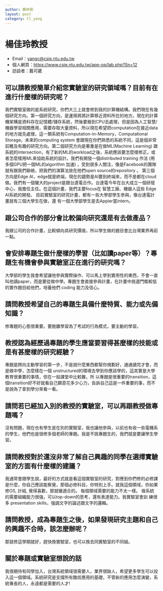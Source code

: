 ```yaml
---
author: 蔡仲恩
layout: post
category: Cl_yang
---
```


#  楊佳玲教授

- Email：yangc@csie.ntu.edu.tw
- 個人網頁：<https://www.csie.ntu.edu.tw/app-op/lab.php?Sn=12>
- 訪談者：戴可葳

## 可以請教授簡單介紹您實驗室的研究領域嗎？目前有在進行什麼樣的研究呢？

我們實驗室做的是系統研究，你們大三上就會修到我的計算機結構。我們現在有幾個研究方向。第一個研究方向，是運用將將計算移近資料所在的地方。現在的計算機架構是資料存在記憶體/儲存系統，然後要搬到CPU去處理，但是因為人工智慧/機器學習相關應用，需要存取大量資料，所以現在希望把computation在接近data的地方就先處理，這一類系統有Computation-in-Memory，Computational Storage。未來的computing system 會跟現在你們熟悉的系統不同，這是個非常前瞻及有趣的研究方向。第二個研究方向是著重是在做ML(Machine Learning) 跟系統的intersection，有了新的ML的workload之後，系統應該要怎麼樣修正，或者怎麼樣用ML來協助系統的設計。我們有開發一個distributed training 作法 (用多個GPU把一個ML的algorithm 加速) ，受到很多人關注，像是Facebook的團隊就有跟我們聯絡，把我們的演算法放在他們open source的repository 。 第三個方向是Edge AI，edge就是終端，現在的趨勢是AI要到終端來，而不是都在cloud做。我們有一個蠻大的project是跟台達電合作。台達電今年在台大成立一個研發中心，我擔任主任。在這個計畫，我們主要focus在 智慧工廠、機器人這些 Edge AI系統的開發。
目前實驗室的研究計畫，都有一些大學部學生參與，像台達電計畫就有三個大學生在做，還 有一個大學部學生是去Appier當intern。

## 跟公司合作的部分會比較偏向研究還是有去做產品？

我跟公司的合作計畫，比較傾向具研究價值，所以學生做的題目會比台灣業界再前一點。


## 會安排專題生做什麼樣的學習（比如讀paper等）？專題生有機會參與實驗室正在進行的研究嗎？

大學部的學生我會希望讓他參與實際操作、可以馬上學到實用性的東⻄，不會一直叫他讀paper，而是要從做中學。專題生會直接參與計畫，在計畫中挑選門檻較低的實作題目給他們，培養他們 coding 能力及信心。


## 請問教授希望自己的專題生具備什麼特質、能力或先備知識？

修專題的心態很重要。要脫離學習為了考試的行為模式，要主動的學習。

## 教授認為經歷過專題的學生應當要習得甚麼樣的技能或是有甚麼樣的研究經驗？

專題是跨向主動學習的第一步，不是說什麼東⻄都幫你規劃好，通通讀完才會，而是做中學，怎麼樣在一個 unstructured的環境去學到你應該學的，這其實是大學教育很重要的事情，但在一般課堂中比較難，所 以專題是很重要的transition，這個transition好不好就看自己願意花多少心力，告訴自己這是一件重要的事，而不是說為了拿到學分來看一看。


## 請問若已經加入別的教授的實驗室，可以再跟教授做專題嗎？

沒有問題，現在也有學生是在別的實驗室，我也讓他參與，以前也有收一些電機系的學生，他們也是很修多個老師的專題。我是不挑專題生的，我們就是要讓學生學習。

## 請問教授對於還沒非常了解自己興趣的同學在選擇實驗室的方面有什麼樣的建議？

我通常會跟學生說，最好的方式就是看這個實驗室的研究，對應到你們修的必修課是什麼，你自己應該能察覺，那個必修科目，你特別上手。就我這個領域，你如果修OS, 計結, 覺得喜歡，那就蠻適合的。 每個領域需要的能力不太一樣。 做系統的需要組織能力很強，可以top-down的思考，還有表達能力。我實驗室會訓 練很多 presentation skills，強調文字的論述跟文字的邏輯。

## 請問教授，成為專題生之後，如果發現研究主題和自己的興趣不合時，該怎麼辦呢？

那就修這學期就好，趕快換實驗室，也可以換去同實驗室的不同組。

## 關於專題或實驗室想說的話

我很期待有同學加入，台灣系統領域很需要人，業界很缺人，希望更多學生可以投入這一個領域。系統研究是支撐所有酷炫應用的基礎，不管新的應用怎麼演變，系統專長的人，永遠都是需要的人才!

